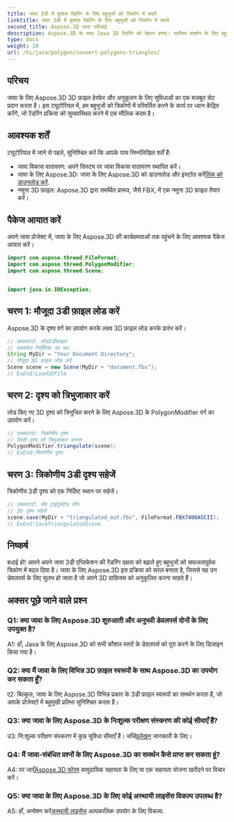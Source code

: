 ```yaml
---
title: जावा 3डी में कुशल रेंडरिंग के लिए बहुभुजों को त्रिकोण में बदलें
linktitle: जावा 3डी में कुशल रेंडरिंग के लिए बहुभुजों को त्रिकोण में बदलें
second_title: Aspose.3D जावा एपीआई
description: Aspose.3D के साथ Java 3D रेंडरिंग को बेहतर बनाएं। सर्वोत्तम प्रदर्शन के लिए बहुभुजों को त्रिभुजों में बदलना सीखें। निर्बाध 3डी विकास अनुभव के लिए अभी डाउनलोड करें।
type: docs
weight: 10
url: /hi/java/polygon/convert-polygons-triangles/
---
```

## परिचय

जावा के लिए Aspose.3D 3D फ़ाइल हेरफेर और अनुकूलन के लिए सुविधाओं का एक मजबूत सेट प्रदान करता है। इस ट्यूटोरियल में, हम बहुभुजों को त्रिकोणों में परिवर्तित करने के कार्य पर ध्यान केंद्रित करेंगे, जो रेंडरिंग प्रक्रिया को सुव्यवस्थित करने में एक मौलिक कदम है।

## आवश्यक शर्तें

ट्यूटोरियल में जाने से पहले, सुनिश्चित करें कि आपके पास निम्नलिखित शर्तें हैं:

- जावा विकास वातावरण: अपने सिस्टम पर जावा विकास वातावरण स्थापित करें।
-  जावा के लिए Aspose.3D: जावा के लिए Aspose.3D को डाउनलोड और इंस्टॉल करें[लिंक को डाउनलोड करें](https://releases.aspose.com/3d/java/).
- नमूना 3D फ़ाइल: Aspose.3D द्वारा समर्थित प्रारूप, जैसे FBX, में एक नमूना 3D फ़ाइल तैयार करें।

## पैकेज आयात करें

अपने जावा प्रोजेक्ट में, जावा के लिए Aspose.3D की कार्यक्षमताओं तक पहुंचने के लिए आवश्यक पैकेज आयात करें।

```java
import com.aspose.threed.FileFormat;
import com.aspose.threed.PolygonModifier;
import com.aspose.threed.Scene;


import java.io.IOException;
```

## चरण 1: मौजूदा 3डी फ़ाइल लोड करें

Aspose.3D के दृश्य वर्ग का उपयोग करके लक्ष्य 3D फ़ाइल लोड करके प्रारंभ करें।

```java
// एक्सस्टार्ट: लोड3डीफ़ाइल
// दस्तावेज़ निर्देशिका का पथ.
String MyDir = "Your Document Directory";
// मौजूदा 3D फ़ाइल लोड करें
Scene scene = new Scene(MyDir + "document.fbx");
// ExEnd:Load3DFile
```

## चरण 2: दृश्य को त्रिभुजाकार करें

लोड किए गए 3D दृश्य को त्रिभुजित करने के लिए Aspose.3D के PolygonModifier वर्ग का उपयोग करें।

```java
// एक्सस्टार्ट: त्रिकोणीय दृश्य
// किसी दृश्य को त्रिभुजाकार बनाना
PolygonModifier.triangulate(scene);
// ExEnd:त्रिकोणीय दृश्य
```

## चरण 3: त्रिकोणीय 3डी दृश्य सहेजें

त्रिकोणीय 3डी दृश्य को एक निर्दिष्ट स्थान पर सहेजें।

```java
// एक्सस्टार्ट: सेव ट्राइंगुलेटेड सीन
// 3D दृश्य सहेजें
scene.save(MyDir + "triangulated_out.fbx", FileFormat.FBX7400ASCII);
// ExEnd:SaveTriangulatedScene
```

## निष्कर्ष

बधाई हो! आपने अपने जावा 3डी एप्लिकेशन की रेंडरिंग दक्षता को बढ़ाते हुए बहुभुजों को सफलतापूर्वक त्रिकोण में बदल दिया है। जावा के लिए Aspose.3D इस प्रक्रिया को सरल बनाता है, जिससे यह उन डेवलपर्स के लिए सुलभ हो जाता है जो अपने 3D ग्राफ़िक्स को अनुकूलित करना चाहते हैं।

## अक्सर पूछे जाने वाले प्रश्न

### Q1: क्या जावा के लिए Aspose.3D शुरुआती और अनुभवी डेवलपर्स दोनों के लिए उपयुक्त है?

A1: हाँ, Java के लिए Aspose.3D को सभी कौशल स्तरों के डेवलपर्स को पूरा करने के लिए डिज़ाइन किया गया है।

### Q2: क्या मैं जावा के लिए विभिन्न 3D फ़ाइल स्वरूपों के साथ Aspose.3D का उपयोग कर सकता हूँ?

ए2: बिल्कुल, जावा के लिए Aspose.3D विभिन्न प्रकार के 3डी फ़ाइल स्वरूपों का समर्थन करता है, जो आपके प्रोजेक्टों में बहुमुखी प्रतिभा सुनिश्चित करता है।

### Q3: क्या जावा के लिए Aspose.3D के निःशुल्क परीक्षण संस्करण की कोई सीमाएँ हैं?

उ3: नि:शुल्क परीक्षण संस्करण में कुछ सुविधा सीमाएँ हैं। जाँचें[प्रलेखन](https://reference.aspose.com/3d/java/) जानकारी के लिए।

### Q4: मैं जावा-संबंधित प्रश्नों के लिए Aspose.3D का समर्थन कैसे प्राप्त कर सकता हूं?

 A4: पर जाएँ[Aspose.3D फोरम](https://forum.aspose.com/c/3d/18) सामुदायिक सहायता के लिए या एक सहायता योजना खरीदने पर विचार करें।

### Q5: क्या जावा के लिए Aspose.3D के लिए कोई अस्थायी लाइसेंस विकल्प उपलब्ध है?

 A5: हाँ, अन्वेषण करें[अस्थायी लाइसेंस](https://purchase.aspose.com/temporary-license/) अल्पकालिक उपयोग के लिए विकल्प.